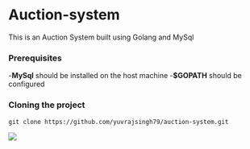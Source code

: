 # Auction-system
This is an Auction System built using Golang and MySql

### Prerequisites
-**MySql** should be installed on the host machine
-**$GOPATH** should be configured 

### Cloning the project
`git clone https://github.com/yuvrajsingh79/auction-system.git`


<img src='https://bettercodehub.com/edge/badge/yuvrajsingh79/auction-system?branch=master'>
